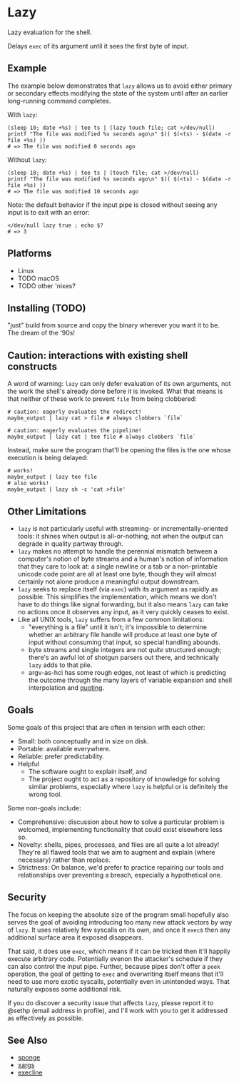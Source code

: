 # Lazy

Lazy evaluation for the shell.

Delays `exec` of its argument until it sees the first byte of input.

## Example

The example below demonstrates that `lazy` allows us to avoid either primary or secondary effects modifying the state of the system until after an earlier long-running command completes.

With `lazy`:

```shell
(sleep 10; date +%s) | tee ts | (lazy touch file; cat >/dev/null)
printf "The file was modified %s seconds ago\n" $(( $(<ts) - $(date -r file +%s) ))
# => The file was modified 0 seconds ago
```

Without `lazy`:

```shell
(sleep 10; date +%s) | tee ts | (touch file; cat >/dev/null)
printf "The file was modified %s seconds ago\n" $(( $(<ts) - $(date -r file +%s) ))
# => The file was modified 10 seconds ago
```

Note: the default behavior if the input pipe is closed without seeing any input is to exit with an error:

```shell
</dev/null lazy true ; echo $?
# => 3
```

## Platforms

* Linux
* TODO macOS
* TODO other 'nixes?

## Installing (TODO)

"just" build from source and copy the binary wherever you want it to be. The dream of the '90s!

## Caution: interactions with existing shell constructs

A word of warning: `lazy` can only defer evaluation of its own arguments, not the work the shell's already done before it is invoked. What that means is that neither of these work to prevent `file` from being clobbered:

```shell
# caution: eagerly evaluates the redirect!
maybe_output | lazy cat > file # always clobbers `file`
```

```shell
# caution: eagerly evaluates the pipeline!
maybe_output | lazy cat | tee file # always clobbers `file`
```

Instead, make sure the program that'll be opening the files is the one whose execution is being delayed:

```shell
# works!
maybe_output | lazy tee file
# also works!
maybe_output | lazy sh -c 'cat >file'
```

## Other Limitations

* `lazy` is not particularly useful with streaming- or incrementally-oriented tools: it shines when output is all-or-nothing, not when the output can degrade in quality partway through.
* `lazy` makes no attempt to handle the perennial mismatch between a computer's notion of byte streams and a human's notion of information that they care to look at: a single newline or a tab or a non-printable unicode code point are all at least one byte, though they will almost certainly not alone produce a meaningful output downstream.
* `lazy` seeks to replace itself (via `exec`) with its argument as rapidly as possible. This simplifies the implementation, which means we don't have to do things like signal forwarding, but it also means `lazy` can take no actions once it observes any input, as it very quickly ceases to exist.
* Like all UNIX tools, `lazy` suffers from a few common limitations:
    * "everything is a file" until it isn't; it's impossible to determine whether an arbitrary file handle will produce at least one byte of input without consuming that input, so special handling abounds.
    * byte streams and single integers are not _quite_ structured enough; there's an awful lot of shotgun parsers out there, and technically `lazy` adds to that pile.
    * argv-as-hci has some rough edges, not least of which is predicting the outcome through the many layers of variable expansion and shell interpolation and [quoting](https://mywiki.wooledge.org/Quotes).


## Goals

Some goals of this project that are often in tension with each other:

- Small: both conceptually and in size on disk.
- Portable: available everywhere.
- Reliable: prefer predictability.
- Helpful
    - The software ought to explain itself, and
    - The project ought to act as a repository of knowledge for solving similar problems, especially where `lazy` is helpful or is definitely the wrong tool.

Some non-goals include:

- Comprehensive: discussion about how to solve a particular problem is welcomed, implementing functionality that could exist elsewhere less so.
- Novelty: shells, pipes, processes, and files are all quite a lot already! They're all flawed tools that we aim to augment and explain (where necessary) rather than replace.
- Strictness: On balance, we'd prefer to practice repairing our tools and relationships over preventing a breach, especially a hypothetical one.

## Security

The focus on keeping the absolute size of the program small hopefully also serves the goal of avoiding introducing too many new attack vectors by way of `lazy`. It uses relatively few syscalls on its own, and once it `exec`s then any additional surface area it exposed disappears.

That said, it does use `exec`, which means if it can be tricked then it'll happily execute arbitrary code.  Potentially evenon the attacker's schedule if they can also control the input pipe. Further, because pipes don't offer a `peek` operation, the goal of getting to `exec` and overwriting itself means that it'll need to use more exotic syscalls, potentially even in unintended ways. That naturally exposes some additional risk.

If you do discover a security issue that affects `lazy`, please report it to @sethp (email address in profile), and I'll work with you to get it addressed as effectively as possible.

## See Also

- [sponge][sponge]
- [xargs][xargs]
- [execline][execline]

[sponge]: https://linux.die.net/man/1/sponge
[xargs]: https://linux.die.net/man/1/xargs
[execline]: https://skarnet.org/software/execline/
